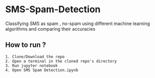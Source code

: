 # SMS-Spam-Detection

Classifying SMS as spam , no-spam using different machine learning algorithms and comparing their accuracies

## How to run ? 
    1. Clone/Download the repo
    2. Open a terminal in the cloned repo's directory 
    3. Run jupyter notebook
    4. Open SMS Spam Detection.ipynb
